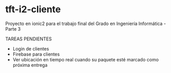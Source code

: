 # tft-i2-cliente
Proyecto en ionic2 para el trabajo final del Grado en Ingeniería Informática - Parte 3

TAREAS PENDIENTES
- Login de clientes
- Firebase para clientes
- Ver ubicación en tiempo real cuando su paquete esté marcado como próxima entrega